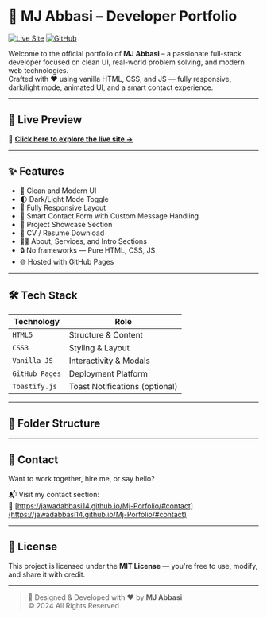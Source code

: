 # 🚀 MJ Abbasi – Developer Portfolio

[![Live Site](https://img.shields.io/badge/🔗%20Live-Site-blue?style=flat-square)](https://jawadabbasi14.github.io/Mj-Porfolio/)
[![GitHub](https://img.shields.io/github/followers/jawadabbasi14?label=Follow&style=social)](https://github.com/jawadabbasi14)

Welcome to the official portfolio of **MJ Abbasi** – a passionate full-stack developer focused on clean UI, real-world problem solving, and modern web technologies.  
Crafted with ❤️ using vanilla HTML, CSS, and JS — fully responsive, dark/light mode, animated UI, and a smart contact experience.

---

## 📸 Live Preview

🔗 **[Click here to explore the live site →](https://jawadabbasi14.github.io/Mj-Porfolio/)**

---

## ✨ Features

- 🎨 Clean and Modern UI
- 🌓 Dark/Light Mode Toggle
- 📱 Fully Responsive Layout
- 🧠 Smart Contact Form with Custom Message Handling
- 📂 Project Showcase Section
- 📄 CV / Resume Download
- 🧑‍💻 About, Services, and Intro Sections
- 🔒 No frameworks — Pure HTML, CSS, JS
- 🌐 Hosted with GitHub Pages

---

## 🛠️ Tech Stack

| Technology     | Role                         |
|----------------|------------------------------|
| `HTML5`        | Structure & Content          |
| `CSS3`         | Styling & Layout             |
| `Vanilla JS`   | Interactivity & Modals       |
| `GitHub Pages` | Deployment Platform          |
| `Toastify.js`  | Toast Notifications (optional) |

---

## 📁 Folder Structure


---

## 💌 Contact

Want to work together, hire me, or say hello?

📬 Visit my contact section:  
🔗 [https://jawadabbasi14.github.io/Mj-Porfolio/#contact](https://jawadabbasi14.github.io/Mj-Porfolio/#contact)

---

## 📄 License

This project is licensed under the **MIT License** — you're free to use, modify, and share it with credit.

---

> 👑 Designed & Developed with ❤️ by **MJ Abbasi**  
> © 2024 All Rights Reserved


